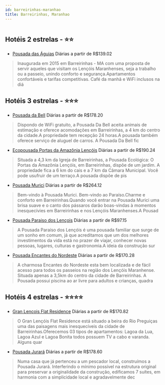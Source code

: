 ```yaml
---
id: barreirinhas-maranhao
title: Barreirinhas, Maranhao
---
```


<center><img src="https://novo-hu.s3.amazonaws.com/reservas/ota/prod/hotel/3620/22454293_20180806171549.jpg" alt="" /></center>


## Hotéis 2 estrelas - ⭐️⭐️

-    [Pousada das Águias](https://www.hurb.com/hoteis/barreirinhas/pousada-das-aguias-OMN-6398?cmp=18055) Diárias a partir de R$139.02
   > Inaugurada em 2015 em Barreirinhas - MA com uma proposta de servir aqueles que visitam os Lençóis Maranhenses, seja a trabalho ou a passeio, unindo conforto e segurança.Apartamentos confortáveis e tarifas competitivas. Café da manhã e WiFi inclusos na diá

## Hotéis 3 estrelas - ⭐️⭐️⭐️

-    [Pousada da Bell](https://www.hurb.com/hoteis/barreirinhas/pousada-da-bell-OMN-7603?cmp=18055) Diárias a partir de R$178.20
   > Dispondo de WiFi gratuito, a Pousada Da Bell aceita animais de estimação e oferece acomodações em Barreirinhas, a 4 km do centro da cidade.A propriedade tem recepção 24 horas.A pousada também oferece serviço de aluguel de carros. A Pousada Da Bell fic
-    [Ecopousada Portas da Amazônia Lençóis](https://www.hurb.com/hoteis/barreirinhas/ecopousada-portas-da-amazonia-lencois-OMN-9260?cmp=18055) Diárias a partir de R$190.24
   > Situada a 4,3 km da Igreja de Barreirinhas, a Pousada Ecológica: O Portas da Amazônia Lençóis, em Barreirinhas, dispõe de um jardim. A propriedade fica a 6 km do cais e a 7 km da Câmara Municipal. Você pode usufruir de um terraço.A pousada dispõe de pis
-    [Pousada Murici](https://www.hurb.com/hoteis/barreirinhas/pousada-murici-OMN-6379?cmp=18055) Diárias a partir de R$264.12
   > Bem-vindo à Pousada Murici. Bem-vindo ao Paraíso.Charme e conforto em Barreirinhas.Quando você entrar na Pousada Murici uma brisa suave e o canto dos pássaros darão boas-vindas à momentos inesquecívies em Barreirinhas e nos Lençóis Maranhenses.A Pousad
-    [Pousada Paraiso dos Lençois](https://www.hurb.com/hoteis/barreirinhas/pousada-paraiso-dos-lencois-OMN-7355?cmp=18055) Diárias a partir de R$97.15
   > A Pousada Paraíso dos Lençóis é uma pousada familiar que surge de um sonho em comum, já que acreditamos que um dos melhores investimentos da vida está no prazer de viajar, conhecer novas pessoas, lugares, culturas e gastronomia.A ideia da construção sur
-    [Pousada Encantes do Nordeste](https://www.hurb.com/hoteis/barreirinhas/pousada-encantes-do-nordeste-OMN-3854?cmp=18055) Diárias a partir de R$170.28
   > A charmosa Encantes do Nordeste esta bem localizada e de fácil acesso para todos os passeios na região dos Lençóis Maranhense. Situada apenas a 3,5km do centro da cidade de Barreirinhas. A Pousada possui piscina ao ar livre para adultos e crianças, quadra

## Hotéis 4 estrelas - ⭐️⭐️⭐️⭐️

-    [Gran Lencois Flat Residence](https://www.hurb.com/hoteis/barreirinhas/gran-lencois-flat-residence-OMN-6406?cmp=18055) Diárias a partir de R$170.82
   > O Gran Lençóis Flat Residence está situado a beira do Rio Preguiças uma das paisagens mais inesquecíveis da cidade de Barreirinhas.Oferecemos 03 tipos de apartamentos: Lagoa da Lua, Lagoa Azul e Lagoa Bonita todos possuem TV a cabo e varanda. Alguns quar
-    [Pousada Jurará](https://www.hurb.com/hoteis/barreirinhas/pousada-jurara-OMN-5033?cmp=18055) Diárias a partir de R$178.60
   > Numa casa que já pertenceu a um pescador local, construímos a Pousada Jurará. Interferindo o mínimo possível na estrutura original para preservar a originalidade da construção, edificamos 7 suítes, em harmonia com a simplicidade local e agradavelmente dec
